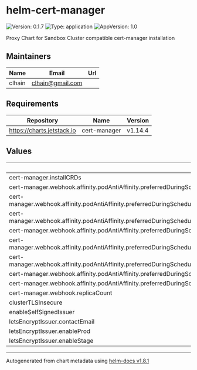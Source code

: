 # helm-cert-manager

![Version: 0.1.7](https://img.shields.io/badge/Version-0.1.7-informational?style=flat-square) ![Type: application](https://img.shields.io/badge/Type-application-informational?style=flat-square) ![AppVersion: 1.0](https://img.shields.io/badge/AppVersion-1.0-informational?style=flat-square)

Proxy Chart for Sandbox Cluster compatible cert-manager installation

## Maintainers

| Name | Email | Url |
| ---- | ------ | --- |
| clhain | <clhain@gmail.com> |  |

## Requirements

| Repository | Name | Version |
|------------|------|---------|
| https://charts.jetstack.io | cert-manager | v1.14.4 |

## Values

| Key | Type | Default | Description |
|-----|------|---------|-------------|
| cert-manager.installCRDs | bool | `true` |  |
| cert-manager.webhook.affinity.podAntiAffinity.preferredDuringSchedulingIgnoredDuringExecution[0].podAffinityTerm.labelSelector.matchExpressions[0].key | string | `"app.kubernetes.io/instance"` |  |
| cert-manager.webhook.affinity.podAntiAffinity.preferredDuringSchedulingIgnoredDuringExecution[0].podAffinityTerm.labelSelector.matchExpressions[0].operator | string | `"In"` |  |
| cert-manager.webhook.affinity.podAntiAffinity.preferredDuringSchedulingIgnoredDuringExecution[0].podAffinityTerm.labelSelector.matchExpressions[0].values[0] | string | `"cert-manager"` |  |
| cert-manager.webhook.affinity.podAntiAffinity.preferredDuringSchedulingIgnoredDuringExecution[0].podAffinityTerm.labelSelector.matchExpressions[1].key | string | `"app.kubernetes.io/component"` |  |
| cert-manager.webhook.affinity.podAntiAffinity.preferredDuringSchedulingIgnoredDuringExecution[0].podAffinityTerm.labelSelector.matchExpressions[1].operator | string | `"In"` |  |
| cert-manager.webhook.affinity.podAntiAffinity.preferredDuringSchedulingIgnoredDuringExecution[0].podAffinityTerm.labelSelector.matchExpressions[1].values[0] | string | `"webhook"` |  |
| cert-manager.webhook.affinity.podAntiAffinity.preferredDuringSchedulingIgnoredDuringExecution[0].podAffinityTerm.topologyKey | string | `"kubernetes.io/hostname"` |  |
| cert-manager.webhook.affinity.podAntiAffinity.preferredDuringSchedulingIgnoredDuringExecution[0].weight | int | `100` |  |
| cert-manager.webhook.replicaCount | int | `2` |  |
| clusterTLSInsecure | bool | `false` |  |
| enableSelfSignedIssuer | bool | `true` |  |
| letsEncryptIssuer.contactEmail | string | `nil` |  |
| letsEncryptIssuer.enableProd | bool | `true` |  |
| letsEncryptIssuer.enableStage | bool | `true` |  |

----------------------------------------------
Autogenerated from chart metadata using [helm-docs v1.8.1](https://github.com/norwoodj/helm-docs/releases/v1.8.1)
